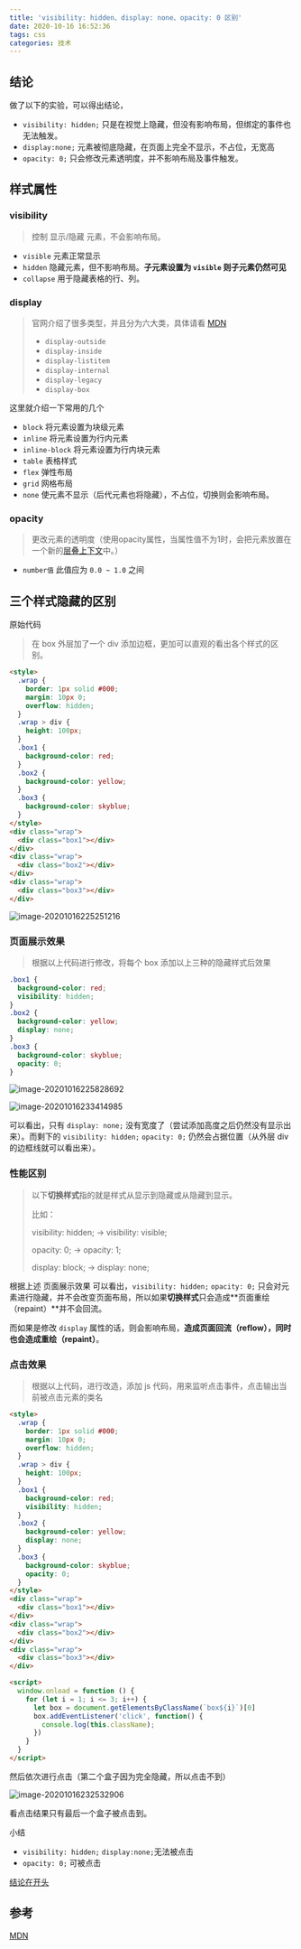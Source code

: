 ```yaml
---
title: 'visibility: hidden、display: none、opacity: 0 区别'
date: 2020-10-16 16:52:36
tags: css
categories: 技术
---
```


## 结论

做了以下的实验，可以得出结论，

-  `visibility: hidden;` 只是在视觉上隐藏，但没有影响布局，但绑定的事件也无法触发。
- `display:none;` 元素被彻底隐藏，在页面上完全不显示，不占位，无宽高
- `opacity: 0;` 只会修改元素透明度，并不影响布局及事件触发。



<!-- more -->

## 样式属性

### visibility

> 控制 显示/隐藏 元素，不会影响布局。

- `visible` 元素正常显示
- `hidden` 隐藏元素，但不影响布局。**子元素设置为 `visible` 则子元素仍然可见**
- `collapse` 用于隐藏表格的行、列。

### display

> 官网介绍了很多类型，并且分为六大类，具体请看 [MDN](https://developer.mozilla.org/zh-CN/docs/Web/CSS/display)
>
> - `display-outside ` 
> - `display-inside` 
> - `display-listitem` 
> - `display-internal`
> - `display-legacy`
> - `display-box`

这里就介绍一下常用的几个

- `block` 将元素设置为块级元素
- `inline` 将元素设置为行内元素
- `inline-block` 将元素设置为行内块元素
- `table` 表格样式
- `flex` 弹性布局
- `grid` 网格布局
- `none` 使元素不显示（后代元素也将隐藏），不占位，切换则会影响布局。

### opacity

> 更改元素的透明度（使用opacity属性，当属性值不为1时，会把元素放置在一个新的[层叠上下文](https://developer.mozilla.org/zh-CN/docs/Web/Guide/CSS/Understanding_z_index/The_stacking_context)中。）

- `number值` 此值应为 `0.0 ~ 1.0` 之间



## 三个样式隐藏的区别

原始代码

> 在 box 外层加了一个 div 添加边框，更加可以直观的看出各个样式的区别。

```html
<style>
  .wrap {
    border: 1px solid #000;
    margin: 10px 0;
    overflow: hidden;
  }
  .wrap > div {
    height: 100px;
  }
  .box1 {
    background-color: red;
  }
  .box2 {
    background-color: yellow;
  }
  .box3 {
    background-color: skyblue;
  }
</style>
<div class="wrap">
  <div class="box1"></div>
</div>
<div class="wrap">
  <div class="box2"></div>
</div>
<div class="wrap">
  <div class="box3"></div>
</div>
```

![image-20201016225251216](https://raw.githubusercontent.com/popring/assets-repo/master/img/20201016225256.png)

### 页面展示效果

> 根据以上代码进行修改，将每个 box 添加以上三种的隐藏样式后效果

```css
.box1 {
  background-color: red;
  visibility: hidden;
}
.box2 {
  background-color: yellow;
  display: none;
}
.box3 {
  background-color: skyblue;
  opacity: 0;
}
```

![image-20201016225828692](https://raw.githubusercontent.com/popring/assets-repo/master/img/20201016230147.png)

![image-20201016233414985](https://raw.githubusercontent.com/popring/assets-repo/master/img/20201016233415.png)

可以看出，只有 `display: none;` 没有宽度了（尝试添加高度之后仍然没有显示出来）。而剩下的 `visibility: hidden;` `opacity: 0;` 仍然会占据位置（从外层 div 的边框线就可以看出来）。



### 性能区别

> 以下**切换样式**指的就是样式从显示到隐藏或从隐藏到显示。
>
> 比如： 
>
> visibility: hidden; -> visibility: visible;
>
> opacity: 0; -> opacity: 1;
>
> display: block; -> display: none;

根据上述 页面展示效果 可以看出，`visibility: hidden;` `opacity: 0;` 只会对元素进行隐藏，并不会改变页面布局，所以如果**切换样式**只会造成**页面重绘（repaint）**并不会回流。

而如果是修改 `display` 属性的话，则会影响布局，**造成页面回流（reflow），同时也会造成重绘（repaint）**。



### 点击效果

> 根据以上代码，进行改造，添加 js 代码，用来监听点击事件，点击输出当前被点击元素的类名

```html
<style>
  .wrap {
    border: 1px solid #000;
    margin: 10px 0;
    overflow: hidden;
  }
  .wrap > div {
    height: 100px;
  }
  .box1 {
    background-color: red;
    visibility: hidden;
  }
  .box2 {
    background-color: yellow;
    display: none;
  }
  .box3 {
    background-color: skyblue;
    opacity: 0;
  }
</style>
<div class="wrap">
  <div class="box1"></div>
</div>
<div class="wrap">
  <div class="box2"></div>
</div>
<div class="wrap">
  <div class="box3"></div>
</div>

<script>
  window.onload = function () {
    for (let i = 1; i <= 3; i++) {
      let box = document.getElementsByClassName(`box${i}`)[0]
      box.addEventListener('click', function() {
        console.log(this.className);
      })
    }
  }
</script>
```



然后依次进行点击（第二个盒子因为完全隐藏，所以点击不到）

![image-20201016232532906](https://raw.githubusercontent.com/popring/assets-repo/master/img/20201016232532.png)





看点击结果只有最后一个盒子被点击到。

小结

-  `visibility: hidden;` `display:none;`无法被点击
-  `opacity: 0;` 可被点击



[结论在开头](#结论)

## 参考

[MDN](https://developer.mozilla.org/zh-CN)